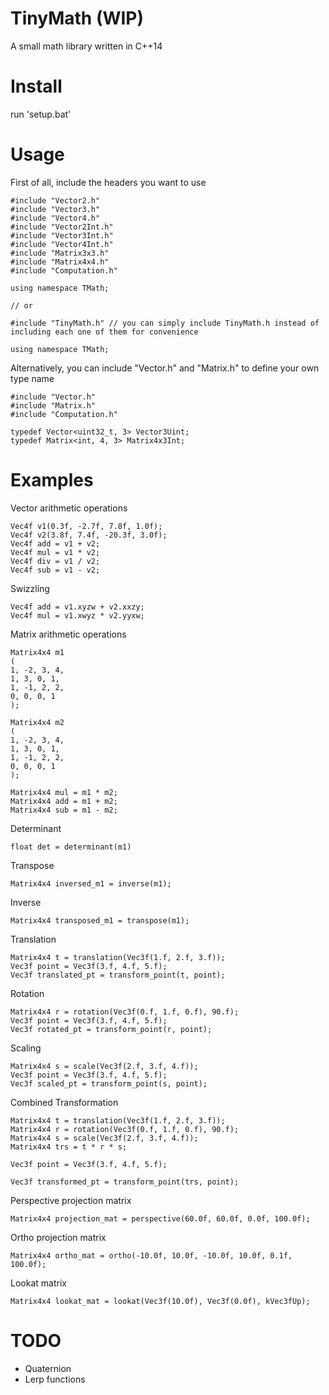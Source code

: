 # TinyMath (WIP)
 A small math library written in C++14 

# Install
run 'setup.bat'

# Usage

First of all, include the headers you want to use

	#include "Vector2.h"
	#include "Vector3.h"
	#include "Vector4.h"
	#include "Vector2Int.h"
	#include "Vector3Int.h"
	#include "Vector4Int.h"
	#include "Matrix3x3.h"
	#include "Matrix4x4.h"
	#include "Computation.h"

	using namespace TMath;

	// or

	#include "TinyMath.h" // you can simply include TinyMath.h instead of including each one of them for convenience

	using namespace TMath;



Alternatively, you can include "Vector.h" and "Matrix.h" to define your own type name

	#include "Vector.h"
	#include "Matrix.h"
	#include "Computation.h" 

	typedef Vector<uint32_t, 3> Vector3Uint;
	typedef Matrix<int, 4, 3> Matrix4x3Int;
	

# Examples

Vector arithmetic operations
	
	Vec4f v1(0.3f, -2.7f, 7.8f, 1.0f);
	Vec4f v2(3.8f, 7.4f, -20.3f, 3.0f);
	Vec4f add = v1 + v2;
	Vec4f mul = v1 * v2;
	Vec4f div = v1 / v2;
	Vec4f sub = v1 - v2;

Swizzling

	Vec4f add = v1.xyzw + v2.xxzy;
	Vec4f mul = v1.xwyz * v2.yyxw;

Matrix arithmetic operations
	
	Matrix4x4 m1
	(
	1, -2, 3, 4,
	1, 3, 0, 1,
	1, -1, 2, 2,
	0, 0, 0, 1
	);
	
	Matrix4x4 m2
	(
	1, -2, 3, 4,
	1, 3, 0, 1,
	1, -1, 2, 2,
	0, 0, 0, 1
	);

	Matrix4x4 mul = m1 * m2;
	Matrix4x4 add = m1 + m2;
	Matrix4x4 sub = m1 - m2;

Determinant

	float det = determinant(m1)

Transpose

	Matrix4x4 inversed_m1 = inverse(m1);

Inverse

	Matrix4x4 transposed_m1 = transpose(m1);
	
Translation

	Matrix4x4 t = translation(Vec3f(1.f, 2.f, 3.f));
	Vec3f point = Vec3f(3.f, 4.f, 5.f);
	Vec3f translated_pt = transform_point(t, point);

Rotation
	
	Matrix4x4 r = rotation(Vec3f(0.f, 1.f, 0.f), 90.f);
	Vec3f point = Vec3f(3.f, 4.f, 5.f);
	Vec3f rotated_pt = transform_point(r, point);

Scaling

	Matrix4x4 s = scale(Vec3f(2.f, 3.f, 4.f));
	Vec3f point = Vec3f(3.f, 4.f, 5.f);
	Vec3f scaled_pt = transform_point(s, point);

Combined Transformation

	Matrix4x4 t = translation(Vec3f(1.f, 2.f, 3.f));
	Matrix4x4 r = rotation(Vec3f(0.f, 1.f, 0.f), 90.f);
	Matrix4x4 s = scale(Vec3f(2.f, 3.f, 4.f));
	Matrix4x4 trs = t * r * s;

	Vec3f point = Vec3f(3.f, 4.f, 5.f);

	Vec3f transformed_pt = transform_point(trs, point);
	

Perspective projection matrix

	Matrix4x4 projection_mat = perspective(60.0f, 60.0f, 0.0f, 100.0f);

Ortho projection matrix

	Matrix4x4 ortho_mat = ortho(-10.0f, 10.0f, -10.0f, 10.0f, 0.1f, 100.0f);

Lookat matrix

	Matrix4x4 lookat_mat = lookat(Vec3f(10.0f), Vec3f(0.0f), kVec3fUp);

# TODO

- Quaternion
- Lerp functions



